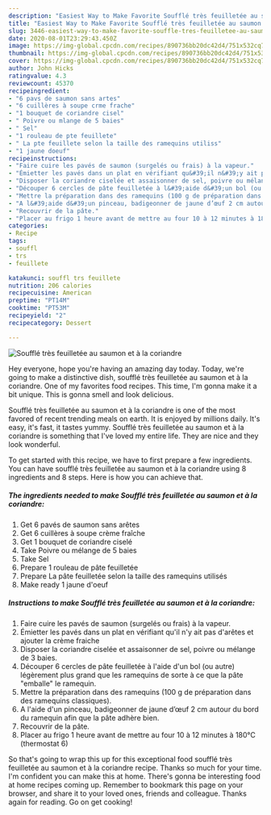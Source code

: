 ```yaml
---
description: "Easiest Way to Make Favorite Soufflé très feuilletée au saumon et à la coriandre"
title: "Easiest Way to Make Favorite Soufflé très feuilletée au saumon et à la coriandre"
slug: 3446-easiest-way-to-make-favorite-souffle-tres-feuilletee-au-saumon-et-a-la-coriandre
date: 2020-08-01T23:29:43.450Z
image: https://img-global.cpcdn.com/recipes/890736bb20dc42d4/751x532cq70/souffle-tres-feuilletee-au-saumon-et-a-la-coriandre-photo-principale-de-la-recette.jpg
thumbnail: https://img-global.cpcdn.com/recipes/890736bb20dc42d4/751x532cq70/souffle-tres-feuilletee-au-saumon-et-a-la-coriandre-photo-principale-de-la-recette.jpg
cover: https://img-global.cpcdn.com/recipes/890736bb20dc42d4/751x532cq70/souffle-tres-feuilletee-au-saumon-et-a-la-coriandre-photo-principale-de-la-recette.jpg
author: John Hicks
ratingvalue: 4.3
reviewcount: 45370
recipeingredient:
- "6 pavs de saumon sans artes"
- "6 cuillères à soupe crme frache"
- "1 bouquet de coriandre cisel"
- " Poivre ou mlange de 5 baies"
- " Sel"
- "1 rouleau de pte feuillete"
- " La pte feuillete selon la taille des ramequins utiliss"
- "1 jaune doeuf"
recipeinstructions:
- "Faire cuire les pavés de saumon (surgelés ou frais) à la vapeur."
- "Émietter les pavés dans un plat en vérifiant qu&#39;il n&#39;y ait pas d&#39;arêtes et ajouter la crème fraiche"
- "Disposer la coriandre ciselée et assaisonner de sel, poivre ou mélange de 3 baies."
- "Découper 6 cercles de pâte feuilletée à l&#39;aide d&#39;un bol (ou autre) légèrement plus grand que les ramequins de sorte à ce que la pâte &#34;emballe&#34; le ramequin."
- "Mettre la préparation dans des ramequins (100 g de préparation dans des ramequins classiques)."
- "A l&#39;aide d&#39;un pinceau, badigeonner de jaune d’œuf 2 cm autour du bord du ramequin afin que la pâte adhère bien."
- "Recouvrir de la pâte."
- "Placer au frigo 1 heure avant de mettre au four 10 à 12 minutes à 180°C (thermostat 6)"
categories:
- Recipe
tags:
- souffl
- trs
- feuillete

katakunci: souffl trs feuillete 
nutrition: 206 calories
recipecuisine: American
preptime: "PT14M"
cooktime: "PT53M"
recipeyield: "2"
recipecategory: Dessert

---
```



![Soufflé très feuilletée au saumon et à la coriandre](https://img-global.cpcdn.com/recipes/890736bb20dc42d4/751x532cq70/souffle-tres-feuilletee-au-saumon-et-a-la-coriandre-photo-principale-de-la-recette.jpg)

Hey everyone, hope you're having an amazing day today. Today, we're going to make a distinctive dish, soufflé très feuilletée au saumon et à la coriandre. One of my favorites food recipes. This time, I'm gonna make it a bit unique. This is gonna smell and look delicious.

Soufflé très feuilletée au saumon et à la coriandre is one of the most favored of recent trending meals on earth. It is enjoyed by millions daily. It's easy, it's fast, it tastes yummy. Soufflé très feuilletée au saumon et à la coriandre is something that I've loved my entire life. They are nice and they look wonderful.




To get started with this recipe, we have to first prepare a few ingredients. You can have soufflé très feuilletée au saumon et à la coriandre using 8 ingredients and 8 steps. Here is how you can achieve that.

<!--inarticleads1-->

##### The ingredients needed to make Soufflé très feuilletée au saumon et à la coriandre:

1. Get 6 pavés de saumon sans arêtes
1. Get 6 cuillères à soupe crème fraîche
1. Get 1 bouquet de coriandre ciselé
1. Take  Poivre ou mélange de 5 baies
1. Take  Sel
1. Prepare 1 rouleau de pâte feuilletée
1. Prepare  La pâte feuilletée selon la taille des ramequins utilisés
1. Make ready 1 jaune d&#39;oeuf




<!--inarticleads2-->

##### Instructions to make Soufflé très feuilletée au saumon et à la coriandre:

1. Faire cuire les pavés de saumon (surgelés ou frais) à la vapeur.
1. Émietter les pavés dans un plat en vérifiant qu&#39;il n&#39;y ait pas d&#39;arêtes et ajouter la crème fraiche
1. Disposer la coriandre ciselée et assaisonner de sel, poivre ou mélange de 3 baies.
1. Découper 6 cercles de pâte feuilletée à l&#39;aide d&#39;un bol (ou autre) légèrement plus grand que les ramequins de sorte à ce que la pâte &#34;emballe&#34; le ramequin.
1. Mettre la préparation dans des ramequins (100 g de préparation dans des ramequins classiques).
1. A l&#39;aide d&#39;un pinceau, badigeonner de jaune d’œuf 2 cm autour du bord du ramequin afin que la pâte adhère bien.
1. Recouvrir de la pâte.
1. Placer au frigo 1 heure avant de mettre au four 10 à 12 minutes à 180°C (thermostat 6)




So that's going to wrap this up for this exceptional food soufflé très feuilletée au saumon et à la coriandre recipe. Thanks so much for your time. I'm confident you can make this at home. There's gonna be interesting food at home recipes coming up. Remember to bookmark this page on your browser, and share it to your loved ones, friends and colleague. Thanks again for reading. Go on get cooking!
